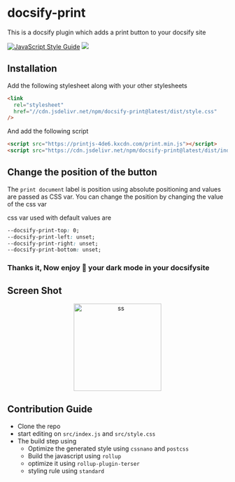 # docsify-print

This is a docsify plugin which adds a print button to your docsify site

[![JavaScript Style Guide](https://cdn.rawgit.com/standard/standard/master/badge.svg)](https://github.com/standard/standard)
[![](https://data.jsdelivr.com/v1/package/npm/docsify-print/badge)](https://www.jsdelivr.com/package/npm/docsify-print)

## Installation

Add the following stylesheet along with your other stylesheets

```html
<link
  rel="stylesheet"
  href="//cdn.jsdelivr.net/npm/docsify-print@latest/dist/style.css"
/>
```

And add the following script

```html
<script src="https://printjs-4de6.kxcdn.com/print.min.js"></script>
<script src="https://cdn.jsdelivr.net/npm/docsify-print@latest/dist/index.js"></script>
```

## Change the position of the button

The `print document` label is position using absolute positioning and values are passed as CSS var. You can change the position by changing the value of the css var

css var used with default values are

```css
--docsify-print-top: 0;
--docsify-print-left: unset;
--docsify-print-right: unset;
--docsify-print-bottom: unset;
```

### Thanks it, Now enjoy :tada: your dark mode in your docsifysite

## Screen Shot

<p align="center">

<img alt="ss" src="https://imgur.com/6gtucOP.png" width="200px" />
<br/>

</p>

## Contribution Guide

- Clone the repo
- start editing on `src/index.js` and `src/style.css`
- The build step using
  - Optimize the generated style using `cssnano` and `postcss`
  - Build the javascript using `rollup`
  - optimize it using `rollup-plugin-terser`
  - styling rule using `standard`
